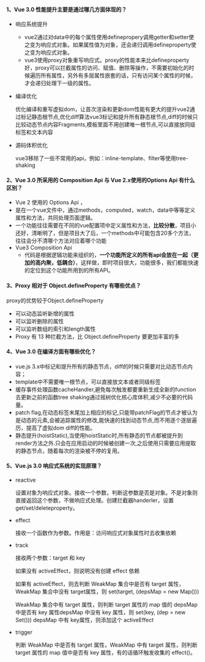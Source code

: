 #### 1、Vue 3.0 性能提升主要是通过哪几方面体现的？

+ 响应系统提升
  + vue2通过对data中的每个属性使用definepropery调用getter和setter使之变为响应式对象。如果属性值为对象，还会递归调用defineproperty使之变为响应式对象。
  + vue3使用proxy对象重写响应式。proxy的性能本来比defineproperty好，proxy可以拦截属性的访问、赋值、删除等操作，不需要初始化的时候遍历所有属性，另外有多层属性嵌套的话，只有访问某个属性的时候，才会递归处理下一级的属性。

+ 编译优化

  优化编译和重写虚拟dom，让首次渲染和更新dom性能有更大的提升vue2通过标记静态根节点,优化diff算法vue3标记和提升所有静态根节点,diff的时候只比较动态节点内容Fragments,模板里面不用创建唯一根节点,可以直接放同级标签和文本内容

+ 源码体积优化

  vue3移除了一些不常用的api，例如：inline-template、filter等使用tree-shaking

#### 2、Vue 3.0 所采用的 Composition Api 与 Vue 2.x使用的Options Api 有什么区别？

+  Vue 2 使用的 Options Api ，
  + 是在一个vue文件中，通过methods，computed，watch，data中等等定义属性和方法，共同处理页面逻辑。
  + 一个功能往往需要在不同的vue配置项中定义属性和方法，**比较分散**，项目小还好，清晰明了，但是项目大了后，一个methods中可能包含20多个方法，往往会分不清哪个方法对应着哪个功能
+ Vue3 Composition Api
  + 代码是根据逻辑功能来组织的，**一个功能所定义的所有api会放在一起（更加的高内聚，低耦合）**，这样做，即时项目很大，功能很多，我们都能快速的定位到这个功能所用到的所有API。

#### 3、Proxy 相对于 Object.defineProperty 有哪些优点？

proxy的优势较于Object.defineProperty 

+ 可以动态监听新增的属性
+ 可以监听删除的属性
+ 可以监听数组的索引和length属性
+ Proxy 有 13 种拦截方法，比 Object.defineProperty 要更加丰富的多

#### 4、Vue 3.0 在编译方面有哪些优化？

+ vue.js 3.x中标记和提升所有的静态节点，diff的时候只需要对比动态节点内容；
+ template中不需要唯一根节点，可以直接放文本或者同级标签
+ 缓存事件处理函数cacheHandler,避免每次触发都要重新生成全新的function去更新之前的函数tree shaking通过摇树优化核心库体积,减少不必要的代码量。
+ patch flag,在动态标签末尾加上相应的标记,只能带patchFlag的节点才被认为是动态的元素,会被追踪属性的修改,能快速的找到动态节点,而不用逐个逐层遍历，提高了虚拟dom diff的性能。
+ 静态提升(hoistStatic),当使用hoistStatic时,所有静态的节点都被提升到render方法之外.只会在应用启动的时候被创建一次,之后使用只需要应用提取的静态节点，随着每次的渲染被不停的复用。

#### 5、Vue.js 3.0 响应式系统的实现原理？

+ reactive

  设置对象为响应式对象。接收一个参数，判断这参数是否是对象。不是对象则直接返回这个参数，不做响应式处理。创建拦截器handerler，设置get/set/deleteproperty。

+ effect

  接收一个函数作为参数。作用是：访问响应式对象属性时去收集依赖

+ track

  接收两个参数：target 和 key

  如果没有 activeEffect，则说明没有创建 effect 依赖

  如果有 activeEffect，则去判断 WeakMap 集合中是否有 target 属性， WeakMap 集合中没有 target属性，则 set(target, (depsMap = new Map()))

  WeakMap 集合中有 target 属性，则判断 target 属性的 map 值的 depsMap 中是否有 key 属性depsMap 中没有 key 属性，则 set(key, (dep = new Set())) depsMap 中有 key属性，则添加这个 activeEffect

+ trigger

  判断 WeakMap 中是否有 target 属性，WeakMap 中有 target 属性，则判断 target 属性的 map 值中是否有 key 属性，有的话循环触发收集的 effect()。